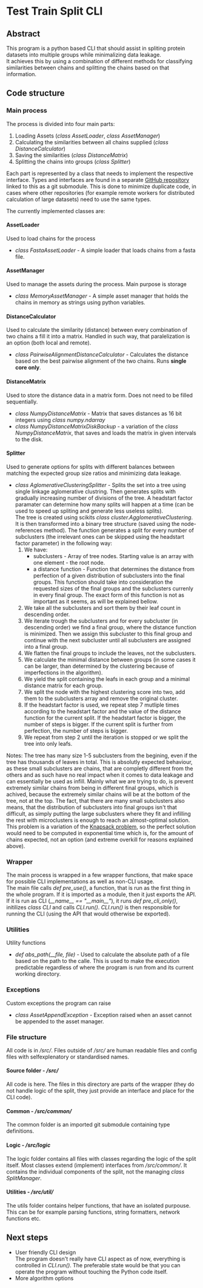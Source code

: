 # Test Train Split CLI
## Abstract
This program is a python based CLI that should assist in spliting protein datasets into multiple groups while minimalizing data leakage.  
It achieves this by using a combination of different methods for classifying similarities between chains and splitting the chains based on that information. 


## Code structure 
### Main process
The process is divided into four main parts:
  1. Loading Assets (*class AssetLoader*, *class AssetManager*)
  2. Calculating the similarities between all chains supplied (*class DistanceCalculator*)
  3. Saving the similarities (*class DistanceMatrix*)
  4. Splitting the chains into groups (*class Splitter*)

Each part is represented by a class that needs to implement the respective interface. Types and interfaces are found in a separate [GitHub repository](https://github.com/jiricekcz/test-train-split-common) linked to this as a git submodule. This is done to minimize duplicate code, in cases where other repositories (for example remote workers for distributed calculation of large datasets) need to use the same types.  
  
The currently implemented classes are:
#### AssetLoader
Used to load chains for the process
  - *class FastaAssetLoader* - A simple loader that loads chains from a fasta file.
#### AssetManager
Used to manage the assets during the process. Main purpose is storage
  - *class MemoryAssetManager* - A simple asset manager that holds the chains in memory as strings using python variables.
#### DistanceCalculator
Used to calculate the similarity (distance) between every combination of two chains a fill it into a matrix. Handled in such way, that paralelization is an option (both local and remote).
  - *class PairwiseAlignmentDistanceCalculator* - Calculates the distance based on the best pairwise alignment of the two chains. Runs **single core only**. 
#### DistanceMatrix
Used to store the distance data in a matrix form. Does not need to be filled sequentially.
  - *class NumpyDistanceMatrix* - Matrix that saves distances as 16 bit integers using *class numpy.ndarray*
  - *class NumpyDistanceMatrixDiskBackup* - a variation of the *class NumpyDistanceMatrix*, that saves and loads the matrix in given intervals to the disk.
 #### Splitter
 Used to generate options for splits with different balances between matching the expected group size ratios and minimizing data leakage.
  - *class AglomerativeClusteringSplitter* - Splits the set into a tree using single linkage aglomerative clustring. Then generates splits with gradually increasing number of divisions of the tree. A headstart factor paramater can determine how many splits will happen at a time (can be used to speed up spliting and generate less useless splits).  
The tree is created using scikits *class cluster.AgglomerativeClustering*. It is then transformed into a binary tree structure (saved using the node-references method). The function generates a split for every number of subclusters (the irrelevant ones can be skipped using the headstart factor parameter) in the following way:  
    1. We have:
        - subclusters - Array of tree nodes. Starting value is an array with one element - the root node. 
        - a distance function - Function that determines the distance from perfection of a given distribution of subclusters into the final groups. This function should take into consideration the requested sizes of the final groups and the subclusters currenly in every final group. The exact form of this function is not as important as it seems, as will be explained bellow.
    2. We take all the subclusters and sort them by their leaf count in descending order.
    3. We iterate trough the subclusters and for every subcluster (in descending order) we find a final group, where the distance function is minimized. Then we assign this subcluster to this final group and continue with the next subcluster until all subclusters are assigned into a final group.
    4. We flatten the final groups to include the leaves, not the subclusters.
    5. We calculate the minimal distance between groups (in some cases it can be larger, than determined by the clustering because of imperfections in the algorithm).
    6. We yield the split containing the leafs in each group and a minimal distance matrix for each group.
    7. We split the node with the highest clustering score into two, add them to the subclusters array and remove the original cluster.
    8. If the headstart factor is used, we repeat step 7 mutliple times according to the headstart factor and the value of the distance function for the current split. If the headstart factor is bigger, the number of steps is bigger. If the current split is further from perfection, the number of steps is bigger.
    9. We repeat from step 2 until the iteration is stopped or we split the tree into only leafs.  
  
Notes: The tree has many size 1-5 subclusters from the begining, even if the tree has thousands of leaves in total. This is absolutly expected behaviour, as these small subclusters are chains, that are completly different from the others and as such have no real impact when it comes to data leakage and can essentially be used as infill. Mainly what we are trying to do, is prevent extremely similar chains from being in different final groups, which is achived, because the extremely similar chains will be at the bottom of the tree, not at the top. The fact, that there are many small subclusters also means, that the distribution of subclusters into final groups isn't that difficult, as simply putting the large subclusters where they fit and infilling the rest with microclusters is enough to reach an almost-optimal solution. This problem is a variation of the [Knapsack problem](https://en.wikipedia.org/wiki/Knapsack_problem), so the perfect solution would need to be computed in exponential time which is, for the amount of chains expected, not an option (and extreme overkill for reasons explained above). 
    
### Wrapper
The main process is wrapped in a few wrapper functions, that make space for possible CLI implementations as well as non-CLI usage.  
The main file calls *def pre_use()*, a function, that is run as the first thing in the whole program. If it is imported as a module, then it just exports the API.  
If it is run as CLI (*\_\_name\_\_ == "\_\_main\_\_"*), it runs *def pre_cli_only()*, initilizes *class CLI* and calls *CLI.run()*. *CLI.run()* is then responsible for running the CLI (using the API that would otherwise be exported).

### Utilities
Utility functions
  - *def abs_path(__file, file)* - Used to calculate the absolute path of a file based on the path to the calle. This is used to make the execution predictable regardless of where the program is run from and its current working directory.
 
### Exceptions
Custom exceptions the program can raise
  - *class AssetAppendException* - Exception raised when an asset cannot be appended to the asset manager.

### File structure
All code is in */src/*. Files outside of */src/* are human readable files and config files with selfexplenatory or standardised names.

#### Source folder - */src/*
All code is here. The files in this directory are parts of the wrapper (they do not handle logic of the split, they just provide an interface and place for the CLI code).

#### Common - */src/common/*
The common folder is an imported git submodule containing type definitions.

#### Logic - */src/logic*
The logic folder contains all files with classes regarding the logic of the split itself. Most classes extend (implement) interfaces from */src/common/*. It contains the individual components of the split, not the managing *class SplitManager*.

#### Utilities - */src/util/*
The utils folder contains helper functions, that have an isolated purpouse. This can be for example parsing functions, string formatters, network functions etc.


## Next steps
  - User friendly CLI design  
The program doesn't really have CLI aspect as of now, everything is controlled in *CLI.run()*. The preferable state would be that you can operate the program without touching the Python code itself.
  - More algorithm options
